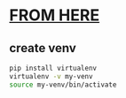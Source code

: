 # [FROM HERE](https://tda-api.readthedocs.io/en/latest/getting-started.html)

## create venv



```bash
pip install virtualenv
virtualenv -v my-venv
source my-venv/bin/activate
```